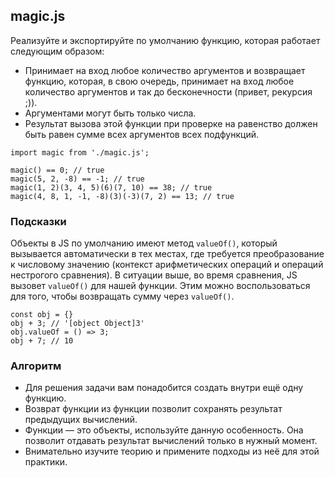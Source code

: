 ## magic.js

Реализуйте и экспортируйте по умолчанию функцию, которая работает следующим образом:

- Принимает на вход любое количество аргументов и возвращает функцию, которая, в свою очередь, принимает на вход любое количество аргументов и так до бесконечности (привет, рекурсия ;)).
- Аргументами могут быть только числа.
- Результат вызова этой функции при проверке на равенство должен быть равен сумме всех аргументов всех подфункций.

```
import magic from './magic.js';

magic() == 0; // true
magic(5, 2, -8) == -1; // true
magic(1, 2)(3, 4, 5)(6)(7, 10) == 38; // true
magic(4, 8, 1, -1, -8)(3)(-3)(7, 2) == 13; // true
```

### Подсказки

Объекты в JS по умолчанию имеют метод `valueOf()`, который вызывается автоматически в тех местах, где требуется преобразование к числовому значению (контекст арифметических операций и операций нестрогого сравнения). В ситуации выше, во время сравнения, JS вызовет `valueOf()` для нашей функции. Этим можно воспользоваться для того, чтобы возвращать сумму через `valueOf()`.

```
const obj = {}
obj + 3; // '[object Object]3'
obj.valueOf = () => 3;
obj + 7; // 10
```

### Алгоритм

- Для решения задачи вам понадобится создать внутри ещё одну функцию.
- Возврат функции из функции позволит сохранять результат предыдущих вычислений.
- Функции — это объекты, используйте данную особенность. Она позволит отдавать результат вычислений только в нужный момент.
- Внимательно изучите теорию и примените подходы из неё для этой практики.